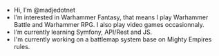 - Hi, I’m @madjedotnet
- I’m interested in Warhammer Fantasy, that means I play Warhammer Battle and Warhammer RPG. I also play video games occasionnaly.
- I’m currently learning Symfony, API/Rest and JS.
- I'm currently working on a battlemap system base on Mighty Empires rules.

<!---
madjedotnet/madjedotnet is a ✨ special ✨ repository because its `README.md` (this file) appears on your GitHub profile.
You can click the Preview link to take a look at your changes.
--->
